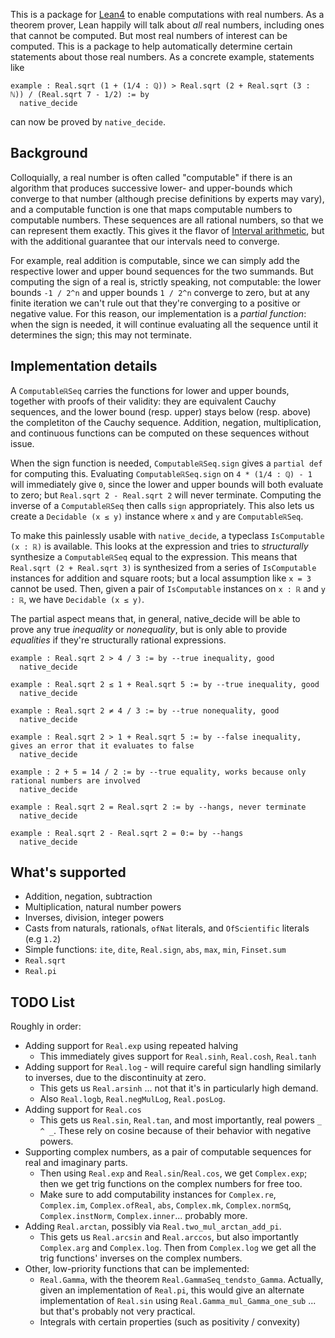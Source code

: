 This is a package for [Lean4](https://github.com/leanprover/lean4) to enable computations with real numbers. As a theorem prover, Lean happily will talk about _all_ real numbers, including ones that cannot be computed. But most real numbers of interest can be computed. This is a package to help automatically determine certain statements about those real numbers. As a concrete example, statements like
```lean
example : Real.sqrt (1 + (1/4 : ℚ)) > Real.sqrt (2 + Real.sqrt (3 : ℕ)) / (Real.sqrt 7 - 1/2) := by
  native_decide
```
can now be proved by `native_decide`.

## Background

Colloquially, a real number is often called "computable" if there is an algorithm that produces successive lower- and upper-bounds which converge to that number (although precise definitions by experts may vary), and a computable function is one that maps computable numbers to computable numbers. These sequences are all rational numbers, so that we can represent them exactly. This gives it the flavor of [Interval arithmetic](https://en.wikipedia.org/wiki/Interval_arithmetic), but with the additional guarantee that our intervals need to converge.

For example, real addition is computable, since we can simply add the respective lower and upper bound sequences for the two summands. But computing the sign of a real is, strictly speaking, not computable: the lower bounds `-1 / 2^n` and upper bounds `1 / 2^n` converge to zero, but at any finite iteration we can't rule out that they're converging to a positive or negative value. For this reason, our implementation is a _partial function_: when the sign is needed, it will continue evaluating all the sequence until it determines the sign; this may not terminate.

## Implementation details

A `ComputableℝSeq` carries the functions for lower and upper bounds, together with proofs of their validity: they are equivalent Cauchy sequences, and the lower bound (resp. upper) stays below (resp. above) the completiton of the Cauchy sequence. Addition, negation, multiplication, and continuous functions can be computed on these sequences without issue.

When the sign function is needed, `ComputableℝSeq.sign` gives a `partial def` for computing this. Evaluating `ComputableℝSeq.sign` on `4 * (1/4 : ℚ) - 1` will immediately give `0`, since the lower and upper bounds will both evaluate to zero; but `Real.sqrt 2 - Real.sqrt 2` will never terminate. Computing the inverse of a `ComputableℝSeq` then calls `sign` appropriately. This also lets us create a `Decidable (x ≤ y)` instance where `x` and `y` are `ComputableℝSeq`.

To make this painlessly usable with `native_decide`, a typeclass `IsComputable (x : ℝ)` is available. This looks at the expression and tries to _structurally_ synthesize a `ComputableℝSeq` equal to the expression. This means that `Real.sqrt (2 + Real.sqrt 3)` is synthesized from a series of `IsComputable` instances for addition and square roots; but a local assumption like `x = 3` cannot be used. Then, given a pair of `IsComputable` instances on `x : ℝ` and `y : ℝ`, we have `Decidable (x ≤ y)`.

The partial aspect means that, in general, native_decide will be able to prove any true _inequality_ or _nonequality_, but is only able to provide _equalities_ if they're structurally rational expressions.

```lean
example : Real.sqrt 2 > 4 / 3 := by --true inequality, good
  native_decide

example : Real.sqrt 2 ≤ 1 + Real.sqrt 5 := by --true inequality, good
  native_decide

example : Real.sqrt 2 ≠ 4 / 3 := by --true nonequality, good
  native_decide

example : Real.sqrt 2 > 1 + Real.sqrt 5 := by --false inequality, gives an error that it evaluates to false
  native_decide

example : 2 + 5 = 14 / 2 := by --true equality, works because only rational numbers are involved
  native_decide

example : Real.sqrt 2 = Real.sqrt 2 := by --hangs, never terminate
  native_decide

example : Real.sqrt 2 - Real.sqrt 2 = 0:= by --hangs
  native_decide
```

## What's supported
* Addition, negation, subtraction
* Multiplication, natural number powers
* Inverses, division, integer powers
* Casts from naturals, rationals, `ofNat` literals, and `OfScientific` literals (e.g `1.2`)
* Simple functions: `ite`, `dite`, `Real.sign`, `abs`, `max`, `min`, `Finset.sum`
* `Real.sqrt`
* `Real.pi`

## TODO List
Roughly in order:
 * Adding support for `Real.exp` using repeated halving
   * This immediately gives support for `Real.sinh`, `Real.cosh`, `Real.tanh` 
 * Adding support for `Real.log` - will require careful sign handling similarly to inverses, due to the discontinuity at zero.
   * This gets us `Real.arsinh` ... not that it's in particularly high demand.
   * Also `Real.logb`, `Real.negMulLog`, `Real.posLog`.
 * Adding support for `Real.cos`
   * This gets us `Real.sin`, `Real.tan`, and most importantly, real powers `_ ^ _`. These rely on cosine because of their behavior with negative powers.
 * Supporting complex numbers, as a pair of computable sequences for real and imaginary parts.
   * Then using `Real.exp` and `Real.sin`/`Real.cos`, we get `Complex.exp`; then we get trig functions on the complex numbers for free too.
   * Make sure to add computability instances for `Complex.re`, `Complex.im`, `Complex.ofReal`, `abs`, `Complex.mk`, `Complex.normSq`, `Complex.instNorm`, `Complex.inner`... probably more.
 * Adding `Real.arctan`, possibly via `Real.two_mul_arctan_add_pi`.
   * This gets us `Real.arcsin` and `Real.arccos`, but also importantly `Complex.arg` and `Complex.log`. Then from `Complex.log` we get all the trig functions' inverses on the complex numbers.
 * Other, low-priority functions that can be implemented:
   * `Real.Gamma`, with the theorem `Real.GammaSeq_tendsto_Gamma`. Actually, given an implementation of `Real.pi`, this would give an alternate implementation of `Real.sin` using `Real.Gamma_mul_Gamma_one_sub` ... but that's probably not very practical.
   * Integrals with certain properties (such as positivity / convexity)